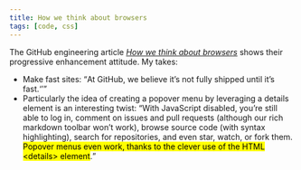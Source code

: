 ```yaml
---
title: How we think about browsers
tags: [code, css]
---
```

The GitHub engineering article [<cite>How we think about browsers</cite>](https://github.blog/2022-06-10-how-we-think-about-browsers/) shows their progressive enhancement attitude. My takes:

- Make fast sites: <q>At GitHub, we believe it’s not fully shipped until it’s fast.<q/> 
- Particularly the idea of creating a popover menu by leveraging a details element is an interesting twist: <q>With JavaScript disabled, you’re still able to log in, comment on issues and pull requests (although our rich markdown toolbar won’t work), browse source code (with syntax highlighting), search for repositories, and even star, watch, or fork them. <mark>Popover menus even work, thanks to the clever use of the HTML &lt;details> element</mark>.</q> 